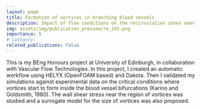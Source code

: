 ```yaml
---
layout: page
title: Formation of vortices in branching blood vessels
description: Impact of flow conditions on the recirculation zones near a 3D bifurcation
img: assets/img/publication_preview/re_245.png
importance: 5
# category:
related_publications: false
---
```


This is my BEng Honours project at University of Edinburgh, in collaboration with Vascular Flow Technologies. In this project, I created an automatic workflow using HELYX (OpenFOAM based) and Dakota. Then I validated my simulations against experimental data on the critical conditions where vortices start to form inside the blood vessel bifurcations (Karino and Goldsmith, 1980). The wall shear stress near the region of vortices was studied and a surrogate model for the size of vortices was also proposed.
